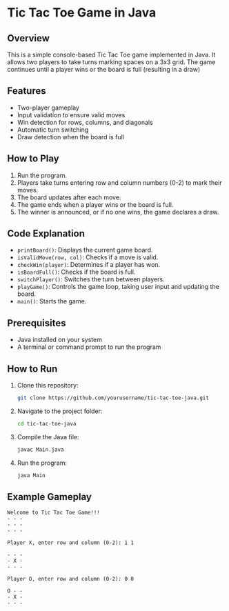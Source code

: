 # Tic Tac Toe Game in Java

## Overview
  This is a simple console-based Tic Tac Toe game implemented in Java. It allows two players to take turns marking spaces on a 3x3 grid. The game continues until a player wins or the board is full (resulting in a draw)

## Features
- Two-player gameplay
- Input validation to ensure valid moves
- Win detection for rows, columns, and diagonals
- Automatic turn switching
- Draw detection when the board is full

## How to Play
1. Run the program.
2. Players take turns entering row and column numbers (0-2) to mark their moves.
3. The board updates after each move.
4. The game ends when a player wins or the board is full.
5. The winner is announced, or if no one wins, the game declares a draw.

## Code Explanation
- `printBoard()`: Displays the current game board.
- `isValidMove(row, col)`: Checks if a move is valid.
- `checkWin(player)`: Determines if a player has won.
- `isBoardFull()`: Checks if the board is full.
- `switchPlayer()`: Switches the turn between players.
- `playGame()`: Controls the game loop, taking user input and updating the board.
- `main()`: Starts the game.

## Prerequisites
- Java installed on your system
- A terminal or command prompt to run the program

## How to Run
1. Clone this repository:
   ```sh
   git clone https://github.com/yourusername/tic-tac-toe-java.git
   ```
2. Navigate to the project folder:
   ```sh
   cd tic-tac-toe-java
   ```
3. Compile the Java file:
   ```sh
   javac Main.java
   ```
4. Run the program:
   ```sh
   java Main
   ```

## Example Gameplay
```
Welcome to Tic Tac Toe Game!!!
- - -
- - -
- - -

Player X, enter row and column (0-2): 1 1

- - -
- X -
- - -

Player O, enter row and column (0-2): 0 0

O - -
- X -
- - -
```


